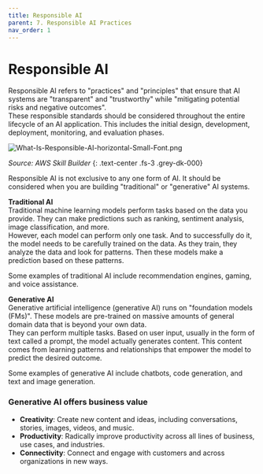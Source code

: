 ```yaml
---
title: Responsible AI
parent: 7. Responsible AI Practices
nav_order: 1
---
```


# Responsible AI

Responsible AI refers to "practices" and "principles" that ensure that AI systems are "transparent" and "trustworthy" while "mitigating potential risks and negative outcomes".  
These responsible standards should be considered throughout the entire lifecycle of an AI application. This includes the initial design, development, deployment, monitoring, and evaluation phases.  

![What-Is-Responsible-AI-horizontal-Small-Font.png]({{site.baseurl}}/assets/images/responsible-ai-practices/What-Is-Responsible-AI-horizontal-Small-Font.png)

_Source: AWS Skill Builder_
{: .text-center .fs-3 .grey-dk-000}

<!--
To operate AI responsibly, companies should proactively ensure the following about their system:  
  - It is fully transparent and accountable, with monitoring and oversight mechanisms in place.
  - It is managed by a leadership team accountable for responsible AI strategies.
  - It is developed by teams with expertise in responsible AI principles and practices.
  - It is built following responsible AI guidelines.
-->

Responsible AI is not exclusive to any one form of AI. It should be considered when you are building "traditional" or "generative" AI systems.

**Traditional AI**  
  Traditional machine learning models perform tasks based on the data you provide. They can make predictions such as ranking, sentiment analysis, image classification, and more.  
  However, each model can perform only one task. And to successfully do it, the model needs to be carefully trained on the data. As they train, they analyze the data and look for patterns. Then these models make a prediction based on these patterns.  

  Some examples of traditional AI include recommendation engines, gaming, and voice assistance.  

**Generative AI**  
  Generative artificial intelligence (generative AI) runs on "foundation models (FMs)". These models are pre-trained on massive amounts of general domain data that is beyond your own data.  
  They can perform multiple tasks. Based on user input, usually in the form of text called a prompt, the model actually generates content. This content comes from learning patterns and relationships that empower the model to predict the desired outcome.  

  Some examples of generative AI include chatbots, code generation, and text and image generation.  

### Generative AI offers business value
  - **Creativity**: Create new content and ideas, including conversations, stories, images, videos, and music.
  - **Productivity**: Radically improve productivity across all lines of business, use cases, and industries.
  - **Connectivity**: Connect and engage with customers and across organizations in new ways.